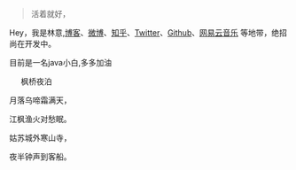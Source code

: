 > 活着就好，  

Hey，我是林意,[博客](blog.manguo.fun)、[微博](https://weibo.com/u/5836302382)、[知乎](https://www.zhihu.com/people/huxpro/pins/posts)、[Twitter](https://twitter.com/Huxpro/)、[Github](http://github.com/linyi4843)、[网易云音乐](https://music.163.com/#/user/home?id=297969297) 等地带，绝招尚在开发中。

目前是一名java小白,多多加油

&ensp;&ensp;&ensp;枫桥夜泊

月落乌啼霜满天，

江枫渔火对愁眠。

姑苏城外寒山寺，

夜半钟声到客船。
